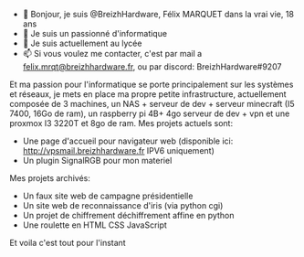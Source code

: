 - 👋 Bonjour, je suis @BreizhHardware, Félix MARQUET dans la vrai vie, 18 ans
- 👀 Je suis un passionné d'informatique
- 🌱 Je suis actuellement au lycée
- 📫 Si vous voulez me contacter, c'est par mail a felix.mrqt@breizhhardware.fr, ou par discord: BreizhHardware#9207

Et ma passion pour l'informatique se porte principalement sur les systèmes et réseaux, je mets en place ma propre petite infrastructure, actuellement composée de 3 machines, un NAS + serveur de dev + serveur minecraft (I5 7400, 16Go de ram), un raspberry pi 4B+ 4go serveur de dev + vpn et une proxmox I3 3220T et 8go de ram.
Mes projets actuels sont:
  - Une page d'accueil pour navigateur web (disponible ici: http://vpsmail.breizhhardware.fr IPV6 uniquement)
  - Un plugin SignalRGB pour mon materiel

Mes projets archivés:
  - Un faux site web de campagne présidentielle
  - Un site web de reconnaissance d'iris (via python cgi)
  - Un projet de chiffrement déchiffrement affine en python
  - Une roulette en HTML CSS JavaScript

Et voila c'est tout pour l'instant

<!---
BreizhHardware/BreizhHardware is a ✨ special ✨ repository because its `README.md` (this file) appears on your GitHub profile.
You can click the Preview link to take a look at your changes.
--->

